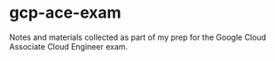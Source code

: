 # gcp-ace-exam
Notes and materials collected as part of my prep for the Google Cloud Associate Cloud Engineer exam.
